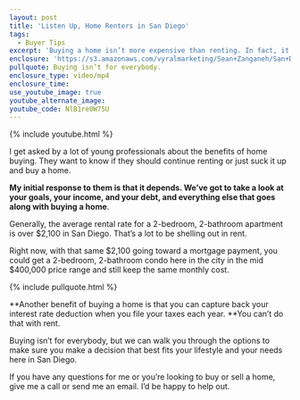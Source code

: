 ```yaml
---
layout: post
title: 'Listen Up, Home Renters in San Diego'
tags:
  - Buyer Tips
excerpt: 'Buying a home isn’t more expensive than renting. In fact, it’s a little cheaper in our market to buy.'
enclosure: 'https://s3.amazonaws.com/vyralmarketing/Sean+Zanganeh/San+Diego%2C+CA+Real+Estate+Renting+vs.+Buying.mp4'
pullquote: Buying isn’t for everybody.
enclosure_type: video/mp4
enclosure_time:
use_youtube_image: true
youtube_alternate_image:
youtube_code: NlB1re0W75U
---
```



{% include youtube.html %}

I get asked by a lot of young professionals about the benefits of home buying. They want to know if they should continue renting or just suck it up and buy a home.&nbsp;

**My initial response to them is that it depends. We’ve got to take a look at your goals, your income, and your debt, and everything else that goes along with buying a home**.

Generally, the average rental rate for a 2-bedroom, 2-bathroom apartment is over $2,100 in San Diego. That’s a lot to be shelling out in rent.

Right now, with that same $2,100 going toward a mortgage payment, you could get a 2-bedroom, 2-bathroom condo here in the city in the mid $400,000 price range and still keep the same monthly cost.

{% include pullquote.html %}

**Another benefit of buying a home is that you can capture back your interest rate deduction when you file your taxes each year.&nbsp;**You can’t do that with rent.&nbsp;

Buying isn’t for everybody, but we can walk you through the options to make sure you make a decision that best fits your lifestyle and your needs here in San Diego.

If you have any questions for me or you’re looking to buy or sell a home, give me a call or send me an email. I’d be happy to help out.